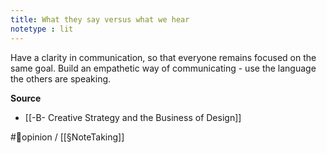 ```yaml
---
title: What they say versus what we hear
notetype : lit
---
```


Have a clarity in communication, so that everyone remains focused on the same goal. Build an empathetic way of communicating - use the language the others are speaking.

**Source**
- [[-B- Creative Strategy and the Business of Design]]

#🌱opinion / [[§NoteTaking]]